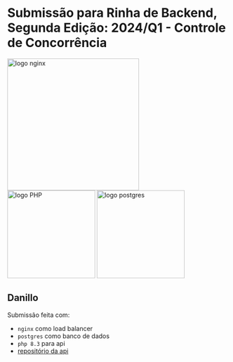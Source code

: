 # Submissão para Rinha de Backend, Segunda Edição: 2024/Q1 - Controle de Concorrência


<img src="https://upload.wikimedia.org/wikipedia/commons/c/c5/Nginx_logo.svg" alt="logo nginx" width="300" height="auto">
<br />
<img src="https://upload.wikimedia.org/wikipedia/commons/2/27/PHP-logo.svg" alt="logo PHP" width="200" height="auto">
<img src="https://upload.wikimedia.org/wikipedia/commons/2/29/Postgresql_elephant.svg" alt="logo postgres" width="200" height="auto">


## Danillo
Submissão feita com:
- `nginx` como load balancer
- `postgres` como banco de dados
- `php 8.3` para api
- [repositório da api](https://github.com/Daandrn/rinha-2024-q1)
